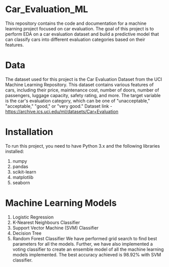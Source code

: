 # Car_Evaluation_ML
This repository contains the code and documentation for a machine learning project focused on car evaluation. The goal of this project is to perform EDA on a car evaluation dataset and  build a predictive model that can classify cars into different evaluation categories based on their features.

# Data
The dataset used for this project is the Car Evaluation Dataset from the UCI Machine Learning Repository. This dataset contains various features of cars, including their price, maintenance cost, number of doors, number of passengers, luggage capacity, safety rating, and more. The target variable is the car's evaluation category, which can be one of "unacceptable," "acceptable," "good," or "very good."
Dataset link - https://archive.ics.uci.edu/ml/datasets/Car+Evaluation

# Installation
To run this project, you need to have Python 3.x and the following libraries installed:

1. numpy
2. pandas
3. scikit-learn
4. matplotlib
5. seaborn

# Machine Learning Models 
1. Logistic Regression
2. K-Nearest Neighbours Classifier
3. Support Vector Machine (SVM) Classifier
4. Decision Tree
5. Random Forest Classifier
We have performed grid search to find best parameters for all the models. Further, we have also implemented a voting classifier to create an ensemble model of all the machine learning models implemented. The best accuracy achieved is 98.92% with SVM classifier. 

#

